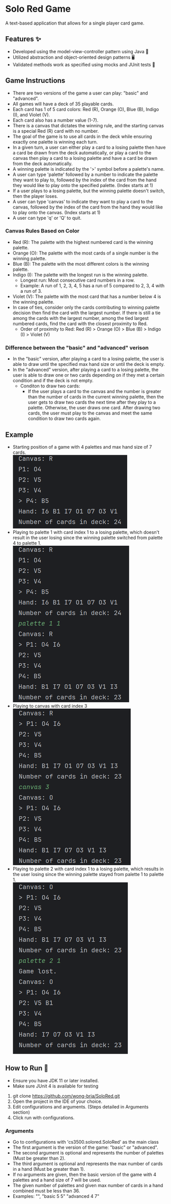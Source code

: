 # Solo Red Game
A text-based application that allows for a single player card game.

## Features ✨
- Developed using the model-view-controller pattern using Java 📱
- Utilized abstraction and object-oriented design patterns 🖥️
- Validated methods work as specified using mocks and JUnit tests 🧪

## Game Instructions
- There are two versions of the game a user can play: "basic" and "advanced".
- All games will have a deck of 35 playable cards.
- Each card has 1 of 5 card colors: Red (R), Orange (O), Blue (B), Indigo (I), and Violet (V).
- Each card also has a number value (1-7).
- There is a canvas that dictates the winning rule, and the starting canvas is a 
  special Red (R) card with no number.
- The goal of the game is to use all cards in the deck while ensuring exactly one palette is winning each turn.
- In a given turn, a user can either play a card to a losing palette then have a card be drawn from the deck
  automatically, or play a card to the canvas then play a card to a losing palette and have a card
  be drawn from the deck automatically.
- A winning palette is indicated by the '>' symbol before a palette's name.
- A user can type 'palette' followed by a number to indicate the palette they want to 
  play to, followed by the index of the card from the hand they would like to play onto
  the specified palette. (Index starts at 1)
- If a user plays to a losing palette, but the winning palette doesn't switch, then the player loses.
- A user can type 'canvas' to indicate they want to play a card to the canvas, followed by the index of the card
  from the hand they would like to play onto the canvas. (Index starts at 1)
- A user can type 'q' or 'Q' to quit.

### Canvas Rules Based on Color
- Red (R): The palette with the highest numbered card is the winning palette.
- Orange (O): The palette with the most cards of a single number is the winning palette.
- Blue (B): The palette with the most different colors is the winning palette.
- Indigo (I): The palette with the longest run is the winning palette.
  - Longest run: Most consecutive card numbers in a row.
  - Example: A run of 1, 2, 3, 4, 5 has a run of 5 compared to 2, 3, 4 with a run of 3. 
- Violet (V): The palette with the most card that has a number below 4 is the winning palette.
- In case of ties, consider only the cards contributing to winning palette decision then find the card
  with the largest number. If there is still a tie among the cards with the largest number,
  among the tied largest numbered cards, find the card with the closest proximity to Red.
  - Order of proximity to Red: Red (R) > Orange (O) > Blue (B) > Indigo (I) > Violet (V) 

### Difference between the "basic" and "advanced" verison
- In the "basic" version, after playing a card to a losing palette, the user is able to draw
  until the specified max hand size or until the deck is empty.
- In the "advanced" version, after playing a card to a losing palette, the user is able to draw
  one or two cards depending on if they met a certain condition and if the deck is not empty.
  - Conditon to draw two cards: 
    - If the user plays a card to the canvas and the number is greater than the number of cards
    in the current winning palette, then the user gets to draw two cards the next time after they
    play to a palette. Otherwise, the user draws one card. After drawing two cards, the user must
    play to the canvas and meet the same condition to draw two cards again.

## Example
- Starting position of a game with 4 palettes and max hand size of 7 cards.
<br>![start](images/start.png)<br>
- Playing to palette 1 with card index 1 to a losing palette, which doesn't result in the user losing
  since the winning palette switched from palette 4 to palette 1.
<br>![palette](images/palette.png)<br>
- Playing to canvas with card index 3
<br>![canvas](images/canvas.png)<br>
- Playing to palette 2 with card index 1 to a losing palette, which results in the user losing since
  the winning palette stayed from palette 1 to palette 1.
<br>![lost](images/lost.png)<br>

## How to Run 🚀
- Ensure you have JDK 11 or later installed.
- Make sure JUnit 4 is available for testing

1. git clone https://github.com/wong-bria/SoloRed.git
2. Open the project in the IDE of your choice.
3. Edit configurations and arguments. (Steps detailed in Arguments section)
4. Click run with configurations.

### Arguments
- Go to configurations with 'cs3500.solored.SoloRed' as the main class
- The first argument is the version of the game: "basic" or "advanced".
- The second argument is optional and represents the number of palettes (Must be greater than 2).
- The third argument is optional and represents the max number of cards in a hand (Must be greater than 1).
- If no arguments are given, then the basic version of the game with 4 palettes 
  and a hand size of 7 will be used.
- The given number of palettes and given max number of cards in a hand combined must be less than 36.
- Examples: "", "basic 5 5" "advanced 4 7"